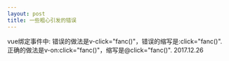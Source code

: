 ```yaml
---
layout: post
title: 一些粗心引发的错误
---
```


vue绑定事件中:
	错误的做法是v-click="fanc()"，错误的缩写是:click="fanc()".
	正确的做法是v-on:click="fanc()"，缩写是@click="fanc()".
2017.12.26

